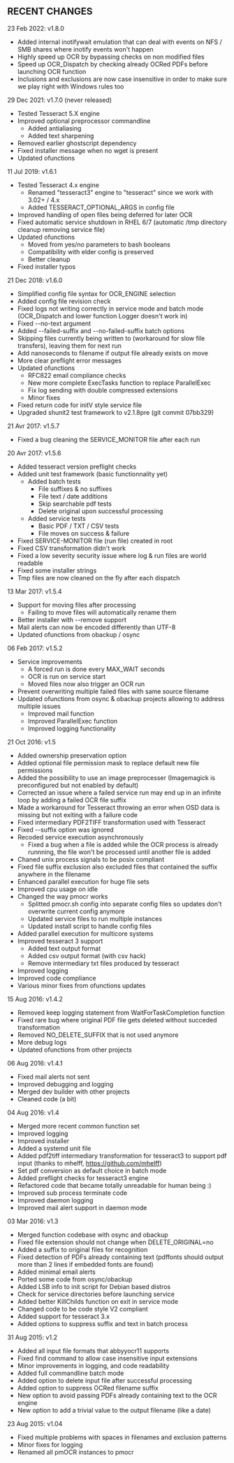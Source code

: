 RECENT CHANGES
--------------

23 Feb 2022: v1.8.0

- Added internal inotifywait emulation that can deal with events on NFS / SMB shares where inotify events won't happen
- Highly speed up OCR by bypassing checks on non modified files
- Speed up OCR_Dispatch by checking already OCRed PDFs before launching OCR function
- Inclusions and exclusions are now case insensitive in order to make sure we play right with Windows rules too

29 Dec 2021: v1.7.0 (never released)

- Tested Tesseract 5.X engine
- Improved optional preprocessor commandline
	- Added antialiasing
	- Added text sharpening
- Removed earlier ghostscript dependency
- Fixed installer message when no wget is present
- Updated ofunctions

11 Jul 2019: v1.6.1

- Tested Tesseract 4.x engine
	- Renamed "tesseract3" engine to "tesseract" since we work with 3.02+ / 4.x
	- Added TESSERACT_OPTIONAL_ARGS in config file
- Improved handling of open files being deferred for later OCR
- Fixed automatic service shutdown in RHEL 6/7 (automatic /tmp directory cleanup removing service file)
- Updated ofunctions
	- Moved from yes/no parameters to bash booleans
	- Compatibility with elder config is preserved
	- Better cleanup
- Fixed installer typos

21 Dec 2018: v1.6.0

- Simplified config file syntax for OCR_ENGINE selection
- Added config file revision check
- Fixed logs not writing correctly in service mode and batch mode (OCR_Dispatch and lower function Logger doesn't work in)
- Fixed --no-text argument
- Added --failed-suffix and --no-failed-suffix batch options
- Skipping files currently being written to (workaround for slow file transfers), leaving them for next run
- Add nanoseconds to filename if output file already exists on move
- More clear preflight error messages
- Updated ofunctions
	- RFC822 email compliance checks
	- New more complete ExecTasks function to replace ParallelExec
	- Fix log sending with double compressed extensions
	- Minor fixes
- Fixed return code for initV style service file
 - Upgraded shunit2 test framework to v2.1.8pre (git commit 07bb329)

21 Avr 2017: v1.5.7

- Fixed a bug cleaning the SERVICE_MONITOR file after each run

20 Avr 2017: v1.5.6

- Added tesseract version preflight checks
- Added unit test framework (basic functionnality yet)
	- Added batch tests
		- File suffixes & no suffixes
		- File text / date additions
		- Skip searchable pdf tests
		- Delete original upon successful processing
	- Added service tests
		- Basic PDF / TXT / CSV tests
		- File moves on success & failure
- Fixed SERVICE-MONITOR file (run file) created in root
- Fixed CSV transformation didn't work
- Fixed a low severity security issue where log & run files are world readable
- Fixed some installer strings
- Tmp files are now cleaned on the fly after each dispatch

13 Mar 2017: v1.5.4

- Support for moving files after processing
	- Failing to move files will automatically rename them
- Better installer with --remove support
- Mail alerts can now be encoded differently than UTF-8
- Updated ofunctions from obackup / osync

06 Feb 2017: v1.5.2

- Service improvements
	- A forced run is done every MAX_WAIT seconds
	- OCR is run on service start
	- Moved files now also trigger an OCR run
- Prevent overwriting multiple failed files with same source filename
- Updated ofunctions from osync & obackup projects allowing to address multiple issues
	- Improved mail function
	- Improved ParallelExec function
	- Improved logging functionality

21 Oct 2016: v1.5

- Added ownership preservation option
- Added optional file permission mask to replace default new file permissions
- Added the possibility to use an image preprocesser (Imagemagick is preconfigured but not enabled by default)
- Corrected an issue where a failed service run may end up in an infinite loop by adding a failed OCR file suffix
- Made a workaround for Tesseract throwing an error when OSD data is missing but not exiting with a failure code
- Fixed intermediary PDF2TIFF transformation used with Tesseract
- Fixed --suffix option was ignored
- Recoded service execution asynchronously
	- Fixed a bug when a file is added while the OCR process is already runnning, the file won't be processed until another file is added
- Chaned unix process signals to be posix compliant
- Fixed file suffix exclusion also excluded files that contained the suffix anywhere in the filename
- Enhanced parallel execution for huge file sets
- Improved cpu usage on idle
- Changed the way pmocr works
	- Splitted pmocr.sh config into separate config files so updates don't overwrite current config anymore
	- Updated service files to run multiple instances
	- Updated install script to handle config files
- Added parallel execution for multicore systems
- Improved tesseract 3 support
	- Added text output format
	- Added csv output format (with csv hack)
	- Remove intermediary txt files produced by tesseract
- Improved logging
- Improved code compliance
- Various minor fixes from ofunctions updates

15 Aug 2016: v1.4.2
- Removed keep logging statement from WaitForTaskCompletion function
- Fixed rare bug where original PDF file gets deleted without succeded transformation
- Removed NO_DELETE_SUFFIX that is not used anymore
- More debug logs
- Updated ofunctions from other projects

06 Aug 2016: v1.4.1
- Fixed mail alerts not sent
- Improved debugging and logging
- Merged dev builder with other projects
- Cleaned code (a bit)

04 Aug 2016: v1.4
- Merged more recent common function set
- Improved logging
- Improved installer
- Added a systemd unit file
- Added pdf2tiff intermediary transformation for tesseract3 to support pdf input (thanks to mhelff, https://github.com/mhelff)
- Set pdf conversion as default choice in batch mode
- Added preflight checks for tesseract3 engine
- Refactored code that became totally unreadable for human being :)
- Improved sub process terminate code
- Improved daemon logging
- Improved mail alert support in daemon mode

03 Mar 2016: v1.3
- Merged function codebase with osync and obackup
- Fixed file extension should not change when DELETE_ORIGINAL=no
- Added a suffix to original files for recognition
- Fixed detection of PDFs already containing text (pdffonts should output more than 2 lines if embedded fonts are found)
- Added minimal email alerts
- Ported some code from osync/obackup
- Added LSB info to init script for Debian based distros
- Check for service directories before launching service
- Added better KillChilds function on exit in service mode
- Changed code to be code style V2 compliant
- Added support for tesseract 3.x
- Added options to suppress suffix and text in batch process

31 Aug 2015: v1.2
- Added all input file formats that abbyyocr11 supports
- Fixed find command to allow case insensitive input extensions
- Minor improvements in logging, and code readability
- Added full commandline batch mode
- Added option to delete input file after successful processing
- Added option to suppress OCRed filename suffix
- New option to avoid passing PDFs already containing text to the OCR engine
- New option to add a trivial value to the output filename (like a date)

23 Aug 2015: v1.04
- Fixed multiple problems with spaces in filenames and exclusion patterns
- Minor fixes for logging
- Renamed all pmOCR instances to pmocr
